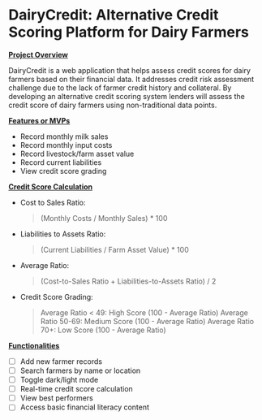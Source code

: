 # DairyCredit: Alternative Credit Scoring Platform for Dairy Farmers

<ins>**Project Overview**

DairyCredit is a web application that helps assess credit scores for dairy farmers based on their financial data. It addresses credit risk assessment challenge due to the lack of farmer credit history and collateral. By developing an alternative credit scoring system lenders will assess the credit score of dairy farmers using non-traditional data points.

<ins>**Features or MVPs**

- Record monthly milk sales
- Record monthly input costs
- Record livestock/farm asset value
- Record current liabilities
- View credit score grading

<ins>**Credit Score Calculation**

- Cost to Sales Ratio: 
  >(Monthly Costs / Monthly Sales) * 100
- Liabilities to Assets Ratio: 
  >(Current Liabilities / Farm Asset Value) * 100
- Average Ratio: 
  >(Cost-to-Sales Ratio + Liabilities-to-Assets Ratio) / 2
- Credit Score Grading:
  > Average Ratio < 49: High Score (100 - Average Ratio)
  > Average Ratio 50-69: Medium Score (100 - Average Ratio)
  > Average Ratio 70+: Low Score (100 - Average Ratio)

<ins>**Functionalities**

- [ ] Add new farmer records
- [ ] Search farmers by name or location
- [ ] Toggle dark/light mode
- [ ] Real-time credit score calculation
- [ ] View best performers
- [ ] Access basic financial literacy content